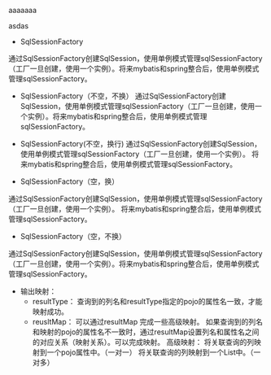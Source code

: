 aaaaaaa

asdas 


- SqlSessionFactory

通过SqlSessionFactory创建SqlSession，使用单例模式管理sqlSessionFactory（工厂一旦创建，使用一个实例）。将来mybatis和spring整合后，使用单例模式管理sqlSessionFactory。

- SqlSessionFactory（不空，不换）
通过SqlSessionFactory创建SqlSession，使用单例模式管理sqlSessionFactory（工厂一旦创建，使用一个实例）。将来mybatis和spring整合后，使用单例模式管理sqlSessionFactory。

- SqlSessionFactory(不空，换行)
通过SqlSessionFactory创建SqlSession，使用单例模式管理sqlSessionFactory（工厂一旦创建，使用一个实例）。
将来mybatis和spring整合后，使用单例模式管理sqlSessionFactory。

- SqlSessionFactory（空，换）

通过SqlSessionFactory创建SqlSession，使用单例模式管理sqlSessionFactory（工厂一旦创建，使用一个实例）。
将来mybatis和spring整合后，使用单例模式管理sqlSessionFactory。

- SqlSessionFactory（空，不换）

通过SqlSessionFactory创建SqlSession，使用单例模式管理sqlSessionFactory（工厂一旦创建，使用一个实例）。将来mybatis和spring整合后，使用单例模式管理sqlSessionFactory。


- 输出映射：
	- resultType：
		查询到的列名和resultType指定的pojo的属性名一致，才能映射成功。
	- reusltMap：
		可以通过resultMap 完成一些高级映射。
		如果查询到的列名和映射的pojo的属性名不一致时，通过resultMap设置列名和属性名之间的对应关系（映射关系）。可以完成映射。
		高级映射：
			将关联查询的列映射到一个pojo属性中。（一对一）
			将关联查询的列映射到一个List<pojo>中。（一对多）
